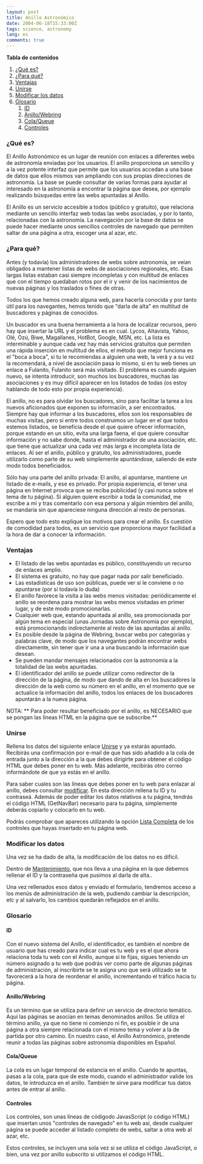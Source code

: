 ```yaml
---
layout: post
title: Anillo Astronómico
date: 2004-06-18T15:33:00Z
tags: science, astronomy
lang: es
comments: true
---
```

**Tabla de contenidos**
<!-- TOC depthFrom:1 insertAnchor:true orderedList:true -->

1. [¿Qué es?](#¿qué-es)
2. [¿Para qué?](#¿para-qué)
3. [Ventajas](#ventajas)
4. [Unirse](#unirse)
5. [Modificar los datos](#modificar-los-datos)
6. [Glosario](#glosario)
    1. [ID](#id)
    2. [Anillo/Webring](#anillowebring)
    3. [Cola/Queue](#colaqueue)
    4. [Controles](#controles)

<!-- /TOC -->

<a id="markdown-¿qué-es" name="¿qué-es"></a>
### ¿Qué es?

El Anillo Astronómico es un lugar de reunión con enlaces a diferentes webs de astronomía enviadas por los usuarios. El anillo proporciona un sencillo y a la vez potente interfaz que permite que los usuarios accedan a una base de datos que ellos mismos van ampliando con sus propias direcciones de astronomía. La base se puede consultar de varias formas para ayudar al interesado en la astronomía a encontrar la página que desea, por ejemplo realizando búsquedas entre las webs apuntadas al Anillo.

El Anillo es un servicio accesible a todos (público y gratuito), que relaciona mediante un sencillo interfaz web todas las webs asociadas, y por lo tanto, relacionadas con la astronomía. La navegación por la base de datos se puede hacer mediante unos sencillos controles de navegado que permiten saltar de una página a otra, escoger una al azar, etc.

<a id="markdown-¿para-qué" name="¿para-qué"></a>
### ¿Para qué?

Antes (y todavía) los administradores de webs sobre astronomía, se veían obligados a mantener listas de webs de asociaciones regionales, etc.  Esas largas listas estaban casi siempre incompletas y con multitud de enlaces que con el tiempo quedaban rotos por el ir y venir de los nacimientos de nuevas páginas y los traslados o fines de otras.

Todos los que hemos creado alguna web, para hacerla conocida y por tanto útil para los navegantes, hemos tenido que "darla de alta" en multitud de buscadores y páginas de conocidos.

Un buscador es una buena herramienta a la hora de localizar recursos, pero hay que insertar la URL y el problema es en cual. Lycos, Altavista, Yahoo, Olé, Ozú, Biwe, Magallanes, HotBot, Google, MSN, etc. La lista es interminable y aunque cada vez hay más servicios gratuitos que permiten una rápida inserción en multitud de ellos, el método que mejor funciona es el "boca a boca", si tu le recomiendas a alguien una web, la verá y a su vez la recomendará, a nivel de asociación pasa lo mismo, si en tu web tienes un enlace a Fulanito, Fulanito será más visitado. El problema es cuando alguien nuevo, se intenta introducir, son muchos los buscadores, muchas las asociaciones y es muy difícil aparecer en los listados de todas (os estoy hablando de todo esto por propia experiencia).

El anillo, no es para olvidar los buscadores, sino para facilitar la tarea a los nuevos aficionados que exponen su informaciín, a ser encontrados. Siempre hay que informar a los buscadores, ellos son los responsables de muchas visitas, pero si entre todos construimos un lugar en el que todos estemos listados, se beneficia desde el que quiere ofrecer información, porque estando en un sitio, evita una larga faena, el que quiere consultar información y no sabe donde, hasta el administrador de una asociación, etc. que tiene que actualizar una cada vez más larga e incompleta lista de enlaces. Al ser el anillo, público y gratuito, los administradores, puede utilizarlo como parte de su web simplemente apuntándose, saliendo de este modo todos beneficiados.

Sólo hay una parte del anillo privada: El anillo, al apuntarse, mantiene un listado de e-mails, y ese es privado. Por propia experiencia, el tener una página en Internet provoca que se reciba publicidad (y casi nunca sobre el tema de tu página). Si alguien quiere escribir a toda la comunidad, me escribe a mí y tras comentarlo con esa persona y algún miembro del anillo, se mandaría sin que apareciese ninguna dirección al resto de personas.

Espero que todo esto explique los motivos para crear el anillo. Es cuestión de comodidad para todos, es un servicio que proporciona mayor facilidad a la hora de dar a conocer la información.

<a id="markdown-ventajas" name="ventajas"></a>
### Ventajas

- El listado de las webs apuntadas es público, constituyendo un recurso de enlaces amplio.
- El sistema es gratuito, no hay que pagar nada por salir beneficiado.
- Las estadísticas de uso son públicas, puede ver si le conviene o no apuntarse (por si todavía lo duda)
- El anillo favorece la visita a las webs menos visitadas: periódicamente el anillo se reordena para mostrar las webs menos visitadas en primer lugar, y de este modo promocionarlas.
- Cualquier web que, estando apuntada al anillo, sea promocionada por algún tema en especial (unas Jornadas sobre Astronomía por ejemplo), está promocionando indirectamente al resto de las apuntadas al anillo.
- Es posible desde la página de Webring, buscar webs por categorías y palabras clave, de modo que los navegantes podrán encontrar webs directamente, sin tener que ir una a una buscando la información que desean.
- Se pueden mandar mensajes relacionados con la astronomía a la totalidad de las webs apuntadas.
- El identificador del anillo se puede utilizar como redirector de la dirección de la página, de modo que dando de alta en los buscadores la dirección de la web como su número en el anillo, en el momento que se actualice la información del anillo, todos los enlaces de los buscadores apuntarán a la nueva página.

NOTA: ** Para poder resultar beneficiado por el anillo, es NECESARIO que se pongan las líneas HTML en la página que se subscribe.**

<a id="markdown-unirse" name="unirse"></a>
### Unirse

Rellena los datos del siguiente enlace [Unirse](http://p.webring.com/wrman?ring=astron&addsite) y ya estarás apuntado. Recibirás una confirmación por e-mail de que has sido añadido a la cola de entrada junto a la dirección a la que debes dirigirte para obtener el código HTML que debes poner en tu web. Más adelante, recibirás otro correo informándote de que ya estás en el anillo.

Para saber cuales son las líneas que debes poner en tu web para enlazar al anillo, debes consultar [modificar](http://d.webring.com/mbr?p=ms).  En esta dirección rellena tu ID y tu contraseá. Además de poder editar los datos relativos a tu página, tendrás el código HTML (GetNavBar) necesario para tu página, simplemente deberás copiarlo y colocarlo en tu web.

Podrás comprobar que apareces utilizando la opción [Lista Completa](http://p.webring.com/hub?ring=astron) de los controles que hayas insertado en tu página web.

<a id="markdown-modificar-los-datos" name="modificar-los-datos"></a>
### Modificar los datos

Una vez se ha dado de alta, la modificación de los datos no es difícil.

Dentro de [Mantenimiento](http://d.webring.com/mbr?p=ms), que nos lleva a una página en la que debemos rellenar el ID y la contraseña que pusimos al darla de alta..

Una vez rellenados esos datos y enviado el formulario, tendremos acceso a los menús de administración de la web, pudiendo cambiar la descripción, etc y al salvarlo, los cambios quedarán reflejados en el anillo.

<a id="markdown-glosario" name="glosario"></a>
### Glosario

<a id="markdown-id" name="id"></a>
#### ID

Con el nuevo sistema del Anillo, el identificador, es también el nombre de usuario que has creado para indicar cual es tu web y es el que ahora relaciona toda tu web con el Anillo, aunque si te fijas, sigues teniendo un número asignado a tu web que podrás ver como parte de algunas páginas de administración, al inscribirte se te asigna uno que será utilizado se te favorecerá a la hora de reordenar el anillo, incrementando el tráfico hacia tu página.

<a id="markdown-anillowebring" name="anillowebring"></a>
#### Anillo/Webring

Es un término que se utiliza para definir un servicio de directorio temático. Aquí las páginas se asocian en temas denominados anillos. Se utiliza el término anillo, ya que no tiene ni comienzo ni fin, es posible ir de una página a otra siempre relacionada con el mismo tema y volver a la de partida por otro camino. En nuestro caso, el Anillo Astronómico, pretende reunir a todas las páginas sobre astronomía disponibles en Español.

<a id="markdown-colaqueue" name="colaqueue"></a>
#### Cola/Queue

La cola es un lugar temporal de estancia en el anillo. Cuando te apuntas, pasas a la cola, para que de este modo, cuando el administrador valide los datos, te introduzca en el anillo. También te sirve para modificar tus datos antes de entrar al anillo.

<a id="markdown-controles" name="controles"></a>
#### Controles

Los controles, son unas líneas de códigodo JavasScript (o código HTML) que insertan unos "controles de navegado" en tu web así, desde cualquier página se puede acceder al listado completo de webs, saltar a otra web al azar, etc.

Estos controles, se incluyen una sola vez si se utiliza el código JavaScript, o bien, una vez por anillo subscrito si utilizamos el código HTML.
